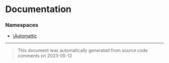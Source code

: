 # Documentation

### Namespaces

* [\Automattic](./namespaces/automattic.md)


--------
> This document was automatically generated from source code comments on 2023-05-12
